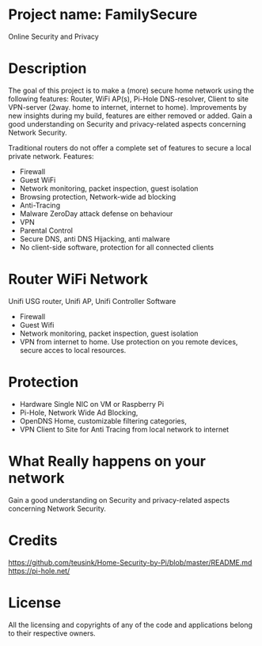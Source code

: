 # Project name: FamilySecure
Online Security and Privacy

# Description
The goal of this project is to make a (more) secure home network using the following features: Router, WiFi AP(s), Pi-Hole DNS-resolver,   Client to site VPN-server (2way. home to internet, internet to home). 
Improvements by new insights during my build, features are either removed or added. Gain a good understanding on Security and privacy-related aspects concerning Network Security.

Traditional routers do not offer a complete set of features to secure a local private network. Features:

- Firewall
- Guest WiFi
- Network monitoring, packet inspection, guest isolation
- Browsing protection, Network-wide ad blocking 
- Anti-Tracing
- Malware ZeroDay attack defense on behaviour
- VPN
- Parental Control
- Secure DNS, anti DNS Hijacking, anti malware
- No client-side software, protection for all connected clients

# Router WiFi Network
Unifi USG router, Unifi AP, Unifi Controller Software
- Firewall
- Guest Wifi
- Network monitoring, packet inspection, guest isolation
- VPN from internet to home. Use protection on you remote devices, secure acces to local resources.

# Protection
- Hardware Single NIC on VM or Raspberry Pi
- Pi-Hole, Network Wide Ad Blocking, 
- OpenDNS Home, customizable filtering categories, 
- VPN Client to Site for Anti Tracing from local network to internet

# What Really happens on your network
Gain a good understanding on Security and privacy-related aspects concerning Network Security.

# Credits
https://github.com/teusink/Home-Security-by-Pi/blob/master/README.md
https://pi-hole.net/


# License
All the licensing and copyrights of any of the code and applications belong to their respective owners.
